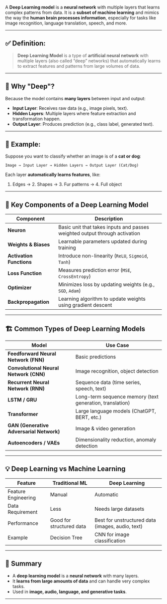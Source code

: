 A **Deep Learning model** is a **neural network** with multiple layers that learns complex patterns from data. It is a **subset of machine learning** and mimics the way the **human brain processes information**, especially for tasks like image recognition, language translation, speech, and more.

---

## ✅ Definition:

> **Deep Learning Model** is a type of **artificial neural network** with multiple layers (also called “deep” networks) that automatically learns to extract features and patterns from large volumes of data.

---

## 🧠 Why "Deep"?

Because the model contains **many layers** between input and output:

* **Input Layer**: Receives raw data (e.g., image pixels, text).
* **Hidden Layers**: Multiple layers where feature extraction and transformation happen.
* **Output Layer**: Produces prediction (e.g., class label, generated text).

---

## 🧩 Example:

Suppose you want to classify whether an image is of a **cat or dog**:

```
Image → Input Layer → Hidden Layers → Output Layer (Cat/Dog)
```

Each layer **automatically learns features**, like:

1. Edges → 2. Shapes → 3. Fur patterns → 4. Full object

---

## 🔧 Key Components of a Deep Learning Model

| Component                | Description                                                                |
| ------------------------ | -------------------------------------------------------------------------- |
| **Neuron**               | Basic unit that takes inputs and passes weighted output through activation |
| **Weights & Biases**     | Learnable parameters updated during training                               |
| **Activation Functions** | Introduce non-linearity (`ReLU`, `Sigmoid`, `Tanh`)                        |
| **Loss Function**        | Measures prediction error (`MSE`, `CrossEntropy`)                          |
| **Optimizer**            | Minimizes loss by updating weights (e.g., `SGD`, `Adam`)                   |
| **Backpropagation**      | Learning algorithm to update weights using gradient descent                |

---

## 🏗️ Common Types of Deep Learning Models

| Model                                    | Use Case                                                 |
| ---------------------------------------- | -------------------------------------------------------- |
| **Feedforward Neural Network (FNN)**     | Basic predictions                                        |
| **Convolutional Neural Network (CNN)**   | Image recognition, object detection                      |
| **Recurrent Neural Network (RNN)**       | Sequence data (time series, speech, text)                |
| **LSTM / GRU**                           | Long-term sequence memory (text generation, translation) |
| **Transformer**                          | Large language models (ChatGPT, BERT, etc.)              |
| **GAN (Generative Adversarial Network)** | Image & video generation                                 |
| **Autoencoders / VAEs**                  | Dimensionality reduction, anomaly detection              |

---

## 💡 Deep Learning vs Machine Learning

| Feature             | Traditional ML           | Deep Learning                                    |
| ------------------- | ------------------------ | ------------------------------------------------ |
| Feature Engineering | Manual                   | Automatic                                        |
| Data Requirement    | Less                     | Needs large datasets                             |
| Performance         | Good for structured data | Best for unstructured data (images, audio, text) |
| Example             | Decision Tree            | CNN for image classification                     |

---

## 📌 Summary

* A **deep learning model** is a **neural network** with many layers.
* It **learns from large amounts of data** and can handle very complex tasks.
* Used in **image, audio, language, and generative tasks**.

---

